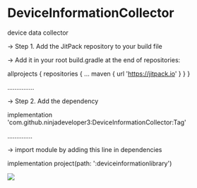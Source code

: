# DeviceInformationCollector
device data collector


-> Step 1. Add the JitPack repository to your build file

-> Add it in your root build.gradle at the end of repositories:



allprojects 
{
		repositories {
			...
			maven { url 'https://jitpack.io' }
		}
	}


 ...............


 -> Step 2. Add the dependency


implementation 'com.github.ninjadeveloper3:DeviceInformationCollector:Tag'


..............


-> import module by adding this line in dependencies


implementation project(path: ':deviceinformationlibrary')



[![](https://jitpack.io/v/ninjadeveloper3/DeviceInformationCollector.svg)](https://jitpack.io/#ninjadeveloper3/DeviceInformationCollector)
